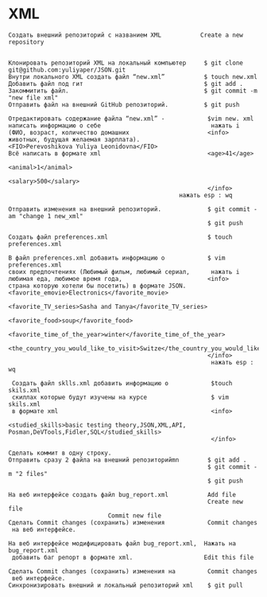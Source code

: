 # XML
    Создать внешний репозиторий c названием XML           Create a new repository

 
    Клонировать репозиторий XML на локальный компьютер     $ git clone git@github.com:yuliyaper/JSON.git
    Внутри локального XML создать файл “new.xml”           $ touch new.xml
    Добавить файл под гит                                  $ git add .
    Закоммитить файл.                                      $ git commit -m "new file xml"
    Отправить файл на внешний GitHub репозиторий.          $ git push
 
    Отредактировать содержание файла “new.xml” -            $vim new. xml
    написать информацию о себе                               нажать i
    (ФИО, возраст, количество домашних                      <info>
    животных, будущая желаемая зарплата).                   <FIO>Perevoshikova Yuliya Leonidovna</FIO>
    Всё написать в формате xml                              <age>41</age>
                                                            <animal>1</animal>
                                                            <salary>500</salary>
                                                            </info>
		                                            нажать esp : wq
                                        			                                                  
    Отправить изменения на внешний репозиторий.             $ git commit -am "change 1 new_xml"
                                                            $ git push
 
    Создать файл preferences.xml                            $ touch preferences.xml
 
    В файл preferences.xml добавить информацию о            $ vim preferences.xml
    своих предпочтениях (Любимый фильм, любимый сериал,      нажать i
    любимая еда, любимое время года,                        <info>
    стрaна которую хотели бы посетить) в формате JSON.	    <favorite_emovie>Electronics</favorite_movie>
                                                            <favorite_TV_series>Sasha and Tanya</favorite_TV_series>
	                                                    <favorite_food>soup</favorite_food>
	                                                    <favorite_time_of_the_year>winter</favorite_time_of_the_year>
	                                                    <the_country_you_would_like_to_visit>Switze</the_country_you_would_like_to_visit>
                                                            </info>
                                                             нажать esp : wq
  
     Создать файл sklls.xml добавить информацию о            $touch skils.xml
     скиллах которые будут изучены на курсе                  $ vim skils.xml
     в формате xml                                           <info>
	                                                     <studied_skills>basic testing theory,JSON,XML,API,						                                                                                      Posman,DeVTools,Fidler,SQL</studied_skills>
                                                             </info> 
		
    Сделать коммит в одну строку.											 
    Отправить сразу 2 файла на внешний репозиторийmn        $ git add .
                                                            $ git commit -m "2 files"
                                                            $ git push
 
    На веб интерфейсе создать файл bug_report.xml           Add file
                                                            Create new file
							    Commit new file
    Сделать Commit changes (сохранить) изменения            Commit changes
     на веб интерфейсе.
	 
    На веб интерфейсе модифицировать файл bug_report.xml,  Нажать на bug_report.xml
     добавить баг репорт в формате xml.                    Edit this file
     
    Сделать Commit changes (сохранить) изменения на         Commit changes
     веб интерфейсе.                                         
    Синхронизировать внешний и локальный репозиторий xml    $ git pull
